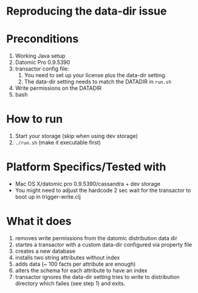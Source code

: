 Reproducing the data-dir issue
==============================

Preconditions
=============

1. Working Java setup 
2. Datomic Pro 0.9.5390
3. transactor config file: 
   1. You need to set up your license plus the data-dir setting.
   2. The data-dir setting needs to match the DATADIR in `run.sh`
4. Write permissions on the DATADIR    
5. bash


How to run
==========

1. Start your storage (skip when using dev storage)
2. ```./run.sh``` (make it executable first)

Platform Specifics/Tested with
===========
* Mac OS X/datomic pro 0.9.5390/cassandra + dev storage
* You might need to adjust the hardcode 2 sec wait for the transactor to boot up in trigger-write.clj


What it does
============
1. removes write permissions from the datomic distribution data dir
2. startes a transactor with a custom data-dir configured via property file
3. creates a new database
4. installs two string attributes without index
5. adds data (~ 100 facts per attribute are enough)
6. alters the schema for each attribute to have an index
7. transactor ignores the data-dir setting tries to write to distribution directory which failes (see step 1) and exits.





